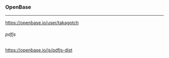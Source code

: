 ### OpenBase
---
https://openbase.io/user/takagotch

###### pdfjs 
https://openbase.io/js/pdfjs-dist



```
```

```
```

```
```









